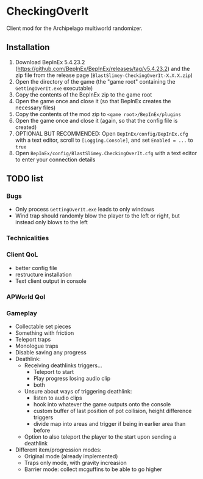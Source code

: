 # CheckingOverIt
Client mod for the Archipelago multiworld randomizer.

## Installation
1. Download BepInEx 5.4.23.2 (https://github.com/BepInEx/BepInEx/releases/tag/v5.4.23.2) and the zip file from the release page (`BlastSlimey-CheckingOverIt-X.X.X.zip`)
2. Open the directory of the game (the "game root" containing the `GettingOverIt.exe` executable)
3. Copy the contents of the BepInEx zip to the game root
4. Open the game once and close it (so that BepInEx creates the necessary files)
5. Copy the contents of the mod zip to `<game root>/BepInEx/plugins`
6. Open the game once and close it (again, so that the config file is created)
7. OPTIONAL BUT RECOMMENDED: Open `BepInEx/config/BepInEx.cfg` with a text editor, scroll to `[Logging.Console]`, and set `Enabled = ...` to `true`
8. Open `BepInEx/config/BlastSlimey.CheckingOverIt.cfg` with a text editor to enter your connection details

## TODO list
### Bugs
- Only process `GettingOverIt.exe` leads to only windows
- Wind trap should randomly blow the player to the left or right, but instead only blows to the left

### Technicalities 

### Client QoL
- better config file
- restructure installation
- Text client output in console

### APWorld Qol

### Gameplay
- Collectable set pieces
- Something with friction
- Teleport traps
- Monologue traps
- Disable saving any progress
- Deathlink:
  - Receiving deathlinks triggers… 
    - Teleport to start
    - Play progress losing audio clip
    - both
  - Unsure about ways of triggering deathlink:
    - listen to audio clips
    - hook into whatever the game outputs onto the console
    - custom buffer of last position of pot collision, height difference triggers
    - divide map into areas and trigger if being in earlier area than before
  - Option to also teleport the player to the start upon sending a deathlink
- Different item/progression modes:
  - Original mode (already implemented)
  - Traps only mode, with gravity increasion
  - Barrier mode: collect mcguffins to be able to go higher

